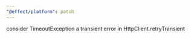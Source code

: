 ```yaml
---
"@effect/platform": patch
---
```


consider TimeoutException a transient error in HttpClient.retryTransient

